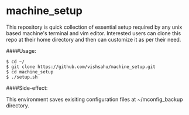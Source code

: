 # machine_setup
This repository is quick collection of essential setup required by any unix based machine's terminal and vim editor. Interested users can clone this repo at their home directory and then can customize it as per their need.

####Usage:

`$ cd ~/`\
`$ git clone https://github.com/vishsahu/machine_setup.git`\
`$ cd machine_setup`\
`$ ./setup.sh`

####Side-effect:

This environment saves exisiting configuration files at ~/mconfig_backup directory.

